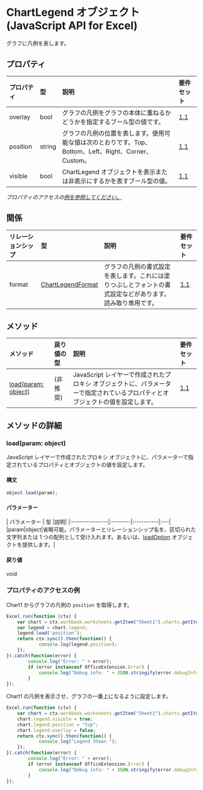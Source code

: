 # <a name="chartlegend-object-javascript-api-for-excel"></a>ChartLegend オブジェクト (JavaScript API for Excel)

グラフに凡例を表します。

## <a name="properties"></a>プロパティ

| プロパティ     | 型   |説明| 要件セット|
|:---------------|:--------|:----------|:----|
|overlay|bool|グラフの凡例をグラフの本体に重ねるかどうかを指定するブール型の値です。|[1.1](../requirement-sets/excel-api-requirement-sets.md)|
|position|string|グラフの凡例の位置を表します。使用可能な値は次のとおりです。Top、Bottom、Left、Right、Corner、Custom。|[1.1](../requirement-sets/excel-api-requirement-sets.md)|
|visible|bool|ChartLegend オブジェクトを表示または非表示にするかを表すブール型の値。|[1.1](../requirement-sets/excel-api-requirement-sets.md)|

_プロパティのアクセスの[例を参照してください。](#property-access-examples)_

## <a name="relationships"></a>関係
| リレーションシップ | 型   |説明| 要件セット|
|:---------------|:--------|:----------|:----|
|format|[ChartLegendFormat](chartlegendformat.md)|グラフの凡例の書式設定を表します。これには塗りつぶしとフォントの書式設定などがあります。読み取り専用です。|[1.1](../requirement-sets/excel-api-requirement-sets.md)|

## <a name="methods"></a>メソッド

| メソッド           | 戻り値の型    |説明| 要件セット|
|:---------------|:--------|:----------|:----|
|[load(param: object)](#loadparam-object)|(非推奨)|JavaScript レイヤーで作成されたプロキシ オブジェクトに、パラメーターで指定されているプロパティとオブジェクトの値を設定します。|[1.1](../requirement-sets/excel-api-requirement-sets.md)|

## <a name="method-details"></a>メソッドの詳細


### <a name="loadparam-object"></a>load(param: object)
JavaScript レイヤーで作成されたプロキシ オブジェクトに、パラメーターで指定されているプロパティとオブジェクトの値を設定します。

#### <a name="syntax"></a>構文
```js
object.load(param);
```

#### <a name="parameters"></a>パラメーター
| パラメーター    | 型   |説明|
|:---------------|:--------|:----------|:---|
|param|object|省略可能。パラメーターとリレーションシップ名を、区切られた文字列または 1 つの配列として受け入れます。あるいは、[loadOption](loadoption.md) オブジェクトを提供します。|

#### <a name="returns"></a>戻り値
void
### <a name="property-access-examples"></a>プロパティのアクセスの例

Chart1 からグラフの凡例の `position` を取得します。

```js
Excel.run(function (ctx) { 
    var chart = ctx.workbook.worksheets.getItem("Sheet1").charts.getItem("Chart1"); 
    var legend = chart.legend;
    legend.load('position');
    return ctx.sync().then(function() {
            console.log(legend.position);
    });
}).catch(function(error) {
        console.log("Error: " + error);
        if (error instanceof OfficeExtension.Error) {
            console.log("Debug info: " + JSON.stringify(error.debugInfo));
        }
});
```

Chart1 の凡例を表示させ、グラフの一番上になるように設定します。

```js
Excel.run(function (ctx) { 
    var chart = ctx.workbook.worksheets.getItem("Sheet1").charts.getItem("Chart1"); 
    chart.legend.visible = true;
    chart.legend.position = "top"; 
    chart.legend.overlay = false; 
    return ctx.sync().then(function() {
            console.log("Legend Shown ");
    });
}).catch(function(error) {
        console.log("Error: " + error);
        if (error instanceof OfficeExtension.Error) {
            console.log("Debug info: " + JSON.stringify(error.debugInfo));
        }
});
``` 
